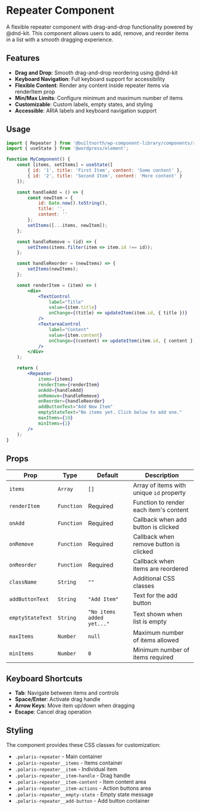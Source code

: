 # Repeater Component

A flexible repeater component with drag-and-drop functionality powered by @dnd-kit. This component allows users to add, remove, and reorder items in a list with a smooth dragging experience.

## Features

- **Drag and Drop**: Smooth drag-and-drop reordering using @dnd-kit
- **Keyboard Navigation**: Full keyboard support for accessibility
- **Flexible Content**: Render any content inside repeater items via renderItem prop
- **Min/Max Limits**: Configure minimum and maximum number of items
- **Customizable**: Custom labels, empty states, and styling
- **Accessible**: ARIA labels and keyboard navigation support

## Usage

```jsx
import { Repeater } from '@builtnorth/wp-component-library/components/repeater';
import { useState } from '@wordpress/element';

function MyComponent() {
    const [items, setItems] = useState([
        { id: '1', title: 'First Item', content: 'Some content' },
        { id: '2', title: 'Second Item', content: 'More content' }
    ]);

    const handleAdd = () => {
        const newItem = {
            id: Date.now().toString(),
            title: '',
            content: ''
        };
        setItems([...items, newItem]);
    };

    const handleRemove = (id) => {
        setItems(items.filter(item => item.id !== id));
    };

    const handleReorder = (newItems) => {
        setItems(newItems);
    };

    const renderItem = (item) => (
        <div>
            <TextControl
                label="Title"
                value={item.title}
                onChange={(title) => updateItem(item.id, { title })}
            />
            <TextareaControl
                label="Content"
                value={item.content}
                onChange={(content) => updateItem(item.id, { content })}
            />
        </div>
    );

    return (
        <Repeater
            items={items}
            renderItem={renderItem}
            onAdd={handleAdd}
            onRemove={handleRemove}
            onReorder={handleReorder}
            addButtonText="Add New Item"
            emptyStateText="No items yet. Click below to add one."
            maxItems={10}
            minItems={1}
        />
    );
}
```

## Props

| Prop | Type | Default | Description |
|------|------|---------|-------------|
| `items` | `Array` | `[]` | Array of items with unique `id` property |
| `renderItem` | `Function` | Required | Function to render each item's content |
| `onAdd` | `Function` | Required | Callback when add button is clicked |
| `onRemove` | `Function` | Required | Callback when remove button is clicked |
| `onReorder` | `Function` | Required | Callback when items are reordered |
| `className` | `String` | `""` | Additional CSS classes |
| `addButtonText` | `String` | `"Add Item"` | Text for the add button |
| `emptyStateText` | `String` | `"No items added yet..."` | Text shown when list is empty |
| `maxItems` | `Number` | `null` | Maximum number of items allowed |
| `minItems` | `Number` | `0` | Minimum number of items required |

## Keyboard Shortcuts

- **Tab**: Navigate between items and controls
- **Space/Enter**: Activate drag handle
- **Arrow Keys**: Move item up/down when dragging
- **Escape**: Cancel drag operation

## Styling

The component provides these CSS classes for customization:

- `.polaris-repeater` - Main container
- `.polaris-repeater__items` - Items container
- `.polaris-repeater__item` - Individual item
- `.polaris-repeater__item-handle` - Drag handle
- `.polaris-repeater__item-content` - Item content area
- `.polaris-repeater__item-actions` - Action buttons area
- `.polaris-repeater__empty-state` - Empty state message
- `.polaris-repeater__add-button` - Add button container